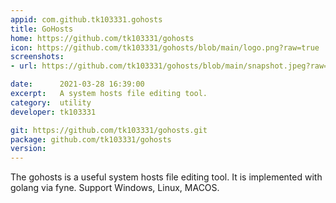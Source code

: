 ```yaml
---
appid: com.github.tk103331.gohosts
title: GoHosts
home: https://github.com/tk103331/gohosts
icon: https://github.com/tk103331/gohosts/blob/main/logo.png?raw=true
screenshots:
- url: https://github.com/tk103331/gohosts/blob/main/snapshot.jpeg?raw=true

date:      2021-03-28 16:39:00
excerpt:   A system hosts file editing tool.
category:  utility
developer: tk103331

git: https://github.com/tk103331/gohosts.git
package: github.com/tk103331/gohosts
version:
---
```


The gohosts is a useful system hosts file editing tool. It is implemented with golang via fyne. Support Windows, Linux, MACOS.
